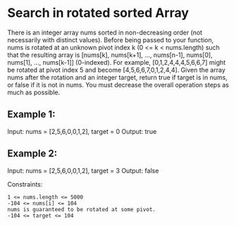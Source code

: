 # Search in rotated sorted Array
There is an integer array nums sorted in non-decreasing order (not necessarily with distinct values).
Before being passed to your function, nums is rotated at an unknown pivot index k (0 <= k < nums.length) such that the resulting array is [nums[k], nums[k+1], ..., nums[n-1], nums[0], nums[1], ..., nums[k-1]] (0-indexed). For example, [0,1,2,4,4,4,5,6,6,7] might be rotated at pivot index 5 and become [4,5,6,6,7,0,1,2,4,4].
Given the array nums after the rotation and an integer target, return true if target is in nums, or false if it is not in nums.
You must decrease the overall operation steps as much as possible.

## Example 1:

Input: nums = [2,5,6,0,0,1,2], target = 0
Output: true

## Example 2:

Input: nums = [2,5,6,0,0,1,2], target = 3
Output: false

Constraints:

    1 <= nums.length <= 5000
    -104 <= nums[i] <= 104
    nums is guaranteed to be rotated at some pivot.
    -104 <= target <= 104
